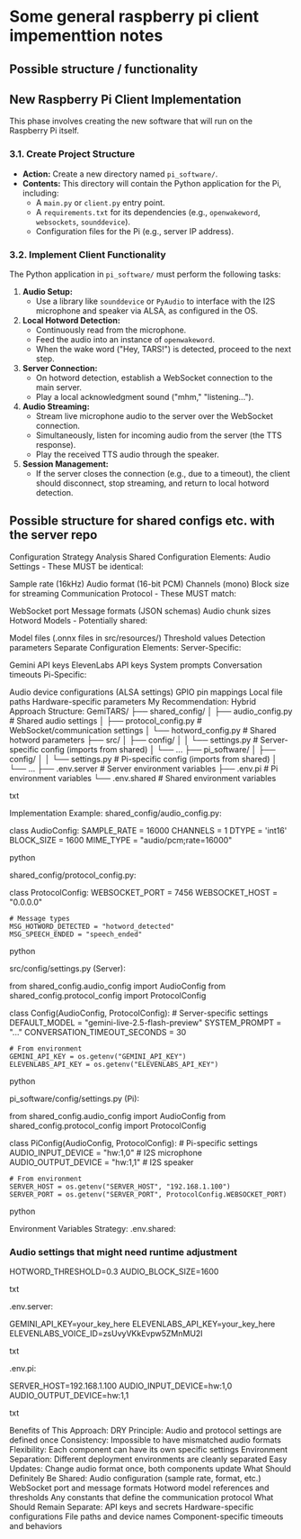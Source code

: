 # Some general raspberry pi client impementtion notes

## Possible structure / functionality

## New Raspberry Pi Client Implementation

This phase involves creating the new software that will run on the Raspberry Pi itself.

### 3.1. Create Project Structure

-   **Action:** Create a new directory named `pi_software/`.
-   **Contents:** This directory will contain the Python application for the Pi, including:
    -   A `main.py` or `client.py` entry point.
    -   A `requirements.txt` for its dependencies (e.g., `openwakeword`, `websockets`, `sounddevice`).
    -   Configuration files for the Pi (e.g., server IP address).

### 3.2. Implement Client Functionality

The Python application in `pi_software/` must perform the following tasks:

1.  **Audio Setup:**
    -   Use a library like `sounddevice` or `PyAudio` to interface with the I2S microphone and speaker via ALSA, as configured in the OS.
2.  **Local Hotword Detection:**
    -   Continuously read from the microphone.
    -   Feed the audio into an instance of `openwakeword`.
    -   When the wake word ("Hey, TARS!") is detected, proceed to the next step.
3.  **Server Connection:**
    -   On hotword detection, establish a WebSocket connection to the main server.
    -   Play a local acknowledgment sound ("mhm," "listening...").
4.  **Audio Streaming:**
    -   Stream live microphone audio to the server over the WebSocket connection.
    -   Simultaneously, listen for incoming audio from the server (the TTS response).
    -   Play the received TTS audio through the speaker.
5.  **Session Management:**
    -   If the server closes the connection (e.g., due to a timeout), the client should disconnect, stop streaming, and return to local hotword detection.
    

## Possible structure for shared configs etc. with the server repo

Configuration Strategy Analysis
Shared Configuration Elements:
Audio Settings - These MUST be identical:

Sample rate (16kHz)
Audio format (16-bit PCM)
Channels (mono)
Block size for streaming
Communication Protocol - These MUST match:

WebSocket port
Message formats (JSON schemas)
Audio chunk sizes
Hotword Models - Potentially shared:

Model files (.onnx files in src/resources/)
Threshold values
Detection parameters
Separate Configuration Elements:
Server-Specific:

Gemini API keys
ElevenLabs API keys
System prompts
Conversation timeouts
Pi-Specific:

Audio device configurations (ALSA settings)
GPIO pin mappings
Local file paths
Hardware-specific parameters
My Recommendation: Hybrid Approach
Structure:
GemiTARS/
├── shared_config/
│   ├── audio_config.py      # Shared audio settings
│   ├── protocol_config.py   # WebSocket/communication settings
│   └── hotword_config.py    # Shared hotword parameters
├── src/
│   ├── config/
│   │   └── settings.py      # Server-specific config (imports from shared)
│   └── ...
├── pi_software/
│   ├── config/
│   │   └── settings.py      # Pi-specific config (imports from shared)
│   └── ...
├── .env.server              # Server environment variables
├── .env.pi                  # Pi environment variables
└── .env.shared              # Shared environment variables

txt


Implementation Example:
shared_config/audio_config.py:

class AudioConfig:
    SAMPLE_RATE = 16000
    CHANNELS = 1
    DTYPE = 'int16'
    BLOCK_SIZE = 1600
    MIME_TYPE = "audio/pcm;rate=16000"

python


shared_config/protocol_config.py:

class ProtocolConfig:
    WEBSOCKET_PORT = 7456
    WEBSOCKET_HOST = "0.0.0.0"
    
    # Message types
    MSG_HOTWORD_DETECTED = "hotword_detected"
    MSG_SPEECH_ENDED = "speech_ended"

python


src/config/settings.py (Server):

from shared_config.audio_config import AudioConfig
from shared_config.protocol_config import ProtocolConfig

class Config(AudioConfig, ProtocolConfig):
    # Server-specific settings
    DEFAULT_MODEL = "gemini-live-2.5-flash-preview"
    SYSTEM_PROMPT = "..."
    CONVERSATION_TIMEOUT_SECONDS = 30
    
    # From environment
    GEMINI_API_KEY = os.getenv("GEMINI_API_KEY")
    ELEVENLABS_API_KEY = os.getenv("ELEVENLABS_API_KEY")

python


pi_software/config/settings.py (Pi):

from shared_config.audio_config import AudioConfig
from shared_config.protocol_config import ProtocolConfig

class PiConfig(AudioConfig, ProtocolConfig):
    # Pi-specific settings
    AUDIO_INPUT_DEVICE = "hw:1,0"  # I2S microphone
    AUDIO_OUTPUT_DEVICE = "hw:1,1"  # I2S speaker
    
    # From environment
    SERVER_HOST = os.getenv("SERVER_HOST", "192.168.1.100")
    SERVER_PORT = os.getenv("SERVER_PORT", ProtocolConfig.WEBSOCKET_PORT)

python


Environment Variables Strategy:
.env.shared:

### Audio settings that might need runtime adjustment
HOTWORD_THRESHOLD=0.3
AUDIO_BLOCK_SIZE=1600

txt


.env.server:

GEMINI_API_KEY=your_key_here
ELEVENLABS_API_KEY=your_key_here
ELEVENLABS_VOICE_ID=zsUvyVKkEvpw5ZMnMU2I

txt


.env.pi:

SERVER_HOST=192.168.1.100
AUDIO_INPUT_DEVICE=hw:1,0
AUDIO_OUTPUT_DEVICE=hw:1,1

txt


Benefits of This Approach:
DRY Principle: Audio and protocol settings are defined once
Consistency: Impossible to have mismatched audio formats
Flexibility: Each component can have its own specific settings
Environment Separation: Different deployment environments are cleanly separated
Easy Updates: Change audio format once, both components update
What Should Definitely Be Shared:
Audio configuration (sample rate, format, etc.)
WebSocket port and message formats
Hotword model references and thresholds
Any constants that define the communication protocol
What Should Remain Separate:
API keys and secrets
Hardware-specific configurations
File paths and device names
Component-specific timeouts and behaviors
